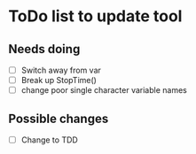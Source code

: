# ToDo list to update tool

## Needs doing
- [ ] Switch away from var
- [ ] Break up StopTime()
- [ ] change poor single character variable names

## Possible changes
- [ ] Change to TDD

